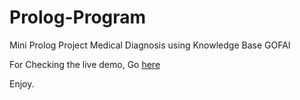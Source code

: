 # Prolog-Program
Mini Prolog Project Medical Diagnosis using Knowledge Base GOFAI


For Checking the live demo, Go [here](https://swish.swi-prolog.org/p/Medical%20Diagnosis%20of%20Symptoms.pl)

Enjoy.
